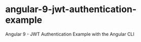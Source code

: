 # angular-9-jwt-authentication-example

Angular 9 - JWT Authentication Example with the Angular CLI
